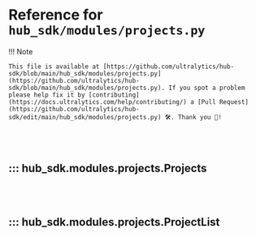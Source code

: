 # Reference for `hub_sdk/modules/projects.py`

!!! Note

    This file is available at [https://github.com/ultralytics/hub-sdk/blob/main/hub_sdk/modules/projects.py](https://github.com/ultralytics/hub-sdk/blob/main/hub_sdk/modules/projects.py). If you spot a problem please help fix it by [contributing](https://docs.ultralytics.com/help/contributing/) a [Pull Request](https://github.com/ultralytics/hub-sdk/edit/main/hub_sdk/modules/projects.py) 🛠️. Thank you 🙏!

<br><br>

## ::: hub_sdk.modules.projects.Projects

<br><br>

## ::: hub_sdk.modules.projects.ProjectList

<br><br>
